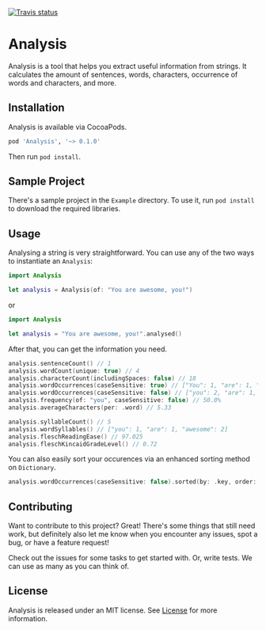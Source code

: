 [![Travis status](https://img.shields.io/travis/BasThomas/Analysis.svg)](https://travis-ci.org/BasThomas/Analysis)

# Analysis

Analysis is a tool that helps you extract useful information from strings. It calculates the amount of sentences, words, characters, occurrence of words and characters, and more.

## Installation

Analysis is available via CocoaPods.

```ruby
pod 'Analysis', '~> 0.1.0'
```

Then run `pod install`.

## Sample Project

There's a sample project in the `Example` directory. To use it, run `pod install` to download the required libraries.

## Usage

Analysing a string is very straightforward. You can use any of the two ways to instantiate an `Analysis`:

```swift
import Analysis

let analysis = Analysis(of: "You are awesome, you!")
``` 

or

```swift
import Analysis

let analysis = "You are awesome, you!".analysed()
```

After that, you can get the information you need.

```swift
analysis.sentenceCount() // 1
analysis.wordCount(unique: true) // 4
analysis.characterCount(includingSpaces: false) // 18
analysis.wordOccurrences(caseSensitive: true) // ["You": 1, "are": 1, "awesome", 1, "you": 1]
analysis.wordOccurrences(caseSensitive: false) // ["you": 2, "are": 1, "awesome", 1]
analysis.frequency(of: "you", caseSensitive: false) // 50.0%
analysis.averageCharacters(per: .word) // 5.33

analysis.syllableCount() // 5
analysis.wordSyllables() // ["you": 1, "are": 1, "awesome": 2]
analysis.fleschReadingEase() // 97.025
analysis.fleschKincaidGradeLevel() // 0.72
```

You can also easily sort your occurences via an enhanced sorting method on `Dictionary`.

```swift
analysis.wordOccurrences(caseSensitive: false).sorted(by: .key, order: .ascending) // [("are", 1), ("awesome", 1), ("you", 2)]
```

## Contributing

Want to contribute to this project? Great! There's some things that still need work, but definitely also let me know when you encounter any issues, spot a bug, or have a feature request!

Check out the issues for some tasks to get started with. Or, write tests. We can use as many as you can think of.

## License

Analysis is released under an MIT license. See [License](License) for more information.
